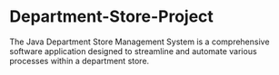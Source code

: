 # Department-Store-Project
The Java Department Store Management System is a comprehensive software application designed to streamline and automate various processes within a department store.

